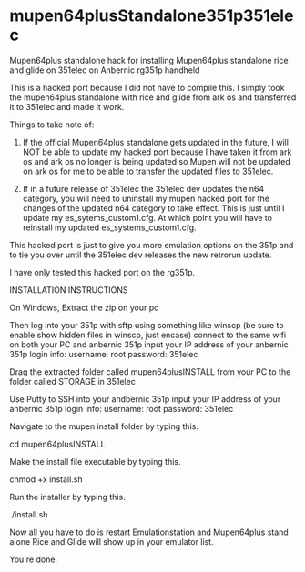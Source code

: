 # mupen64plusStandalone351p351elec
Mupen64plus standalone hack for installing Mupen64plus standalone rice and glide on 351elec on Anbernic rg351p handheld

This is a hacked port because I did not have to compile this. I simply took the mupen64plus standalone with rice and glide from ark os and transferred it to 351elec and made it work.

Things to take note of:
1. If the official Mupen64plus standalone gets updated in the future, I will NOT be able to update my hacked port because I have taken it from ark os and ark os no longer is being updated so Mupen will not be updated on ark os for me to be able to transfer the updated files to 351elec.

2. If in a future release of 351elec the 351elec dev updates the n64 category, you will need to uninstall my mupen hacked port for the changes of the updated n64 category to take effect. This is just until I update my es_sytems_custom1.cfg. At which point you will have to reinstall my updated es_systems_custom1.cfg.  

This hacked port is just to give you more emulation options on the 351p and to tie you over until the 351elec dev releases the new retrorun update.

I have only tested this hacked port on the rg351p.








INSTALLATION INSTRUCTIONS

On Windows,
Extract the zip on your pc

Then log into your 351p with sftp using something like winscp (be sure to enable show hidden files in winscp, just encase)
connect to the same wifi on both your PC and anbernic 351p
input your IP address of your anbernic 351p
login info:
username: root
password: 351elec


Drag the extracted folder called mupen64plusINSTALL from your PC to the folder called STORAGE in 351elec

Use Putty to SSH into your andbernic 351p
input your IP address of your anbernic 351p
login info:
username: root
password: 351elec

Navigate to the mupen install folder by typing this.

cd mupen64plusINSTALL


Make the install file executable by typing this.

chmod +x install.sh


Run the installer by typing this.

./install.sh


Now all you have to do is restart Emulationstation and Mupen64plus stand alone Rice and Glide will show up in your emulator list. 

You're done.

